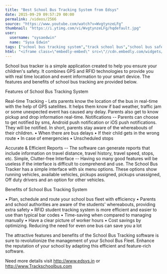 ```yaml
---
title: "Best School Bus Tracking System from Edsys"
date: 2015-09-29 09:57:29 00:00
permalink: /videos/2566
source: "https://www.youtube.com/watch?v=WvgtynzeLFg"
thumbnail: "https://i.ytimg.com/vi/WvgtynzeLFg/hqdefault.jpg"
user:
  username: "sysaedwin"
  name: "Sysa Edwin"
tags: ["school bus tracking system","track school bus","school bus safety"]
html: "<iframe class=\"embedly-embed\" src=\"//cdn.embedly.com/widgets/media.html?src=https%3A%2F%2Fwww.youtube.com%2Fembed%2FWvgtynzeLFg%3Fwmode%3Dtransparent%26feature%3Doembed&wmode=transparent&url=https%3A%2F%2Fwww.youtube.com%2Fwatch%3Fv%3DWvgtynzeLFg&image=https%3A%2F%2Fi.ytimg.com%2Fvi%2FWvgtynzeLFg%2Fhqdefault.jpg&key=daaebf4d9cdd46779200162d0ca86e20&type=text%2Fhtml&schema=youtube\" width=\"640\" height=\"480\" scrolling=\"no\" frameborder=\"0\" allowfullscreen></iframe>"
---
```


School bus tracker is a simple application created to help you ensure your children's safety. It combines GPS and RFID technologies to provide you with real time location and event information to your smart device. The features and benefits of school bus tracking are provided below. 

Features of School Bus Tracking System

Real-time Tracking - Lets parents know the location of the bus in real-time with the help of GPS satellites. It helps them know if bad weather, traffic jam or some unexpected event has caused any delay. Parents also get to know pickup and drop information real-time.
Notifications -- Parents can choose to get notified by sms, Android push notification or iOS push notifications. They will be notified. In short, parents stay aware of the whereabouts of their children.
• When there are bus delays
• If their child gets in the wrong route
• In case of emergencies
• Unscheduled stops

Accurate & Efficient Reports -- The software can generate reports that include information on travel distance, travel history, travel speed, stops, etc.
Simple, Clutter-free Interface -- Having so many good features will be useless if the interface is difficult to comprehend and use. The School Bus Tracker has a simple interface with six menu options. These options show running vehicles, available vehicles, pickups assigned, pickups unassigned, Off duty drivers and an option for other vehicles.

Benefits of School Bus Tracking System

• Plan, schedule and route your school bus fleet with efficiency
• Parents and school authorities are aware of the students' whereabouts, providing extra safety
• RFID student tracking system is more efficient and easier to use than typical bar codes
• Time-saving when compared to managing manually
• Have a clear picture of worker hours
• Cost savings by optimizing. Reducing the need for even one bus can save you a lot

The attractive features and benefits of the School Bus Tracking software is sure to revolutionize the management of your School Bus Fleet. Enhance the reputation of your school by adapting this efficient and feature-rich software.

Need more details visit http://www.edsys.in or http://www.Trackschoolbus.com